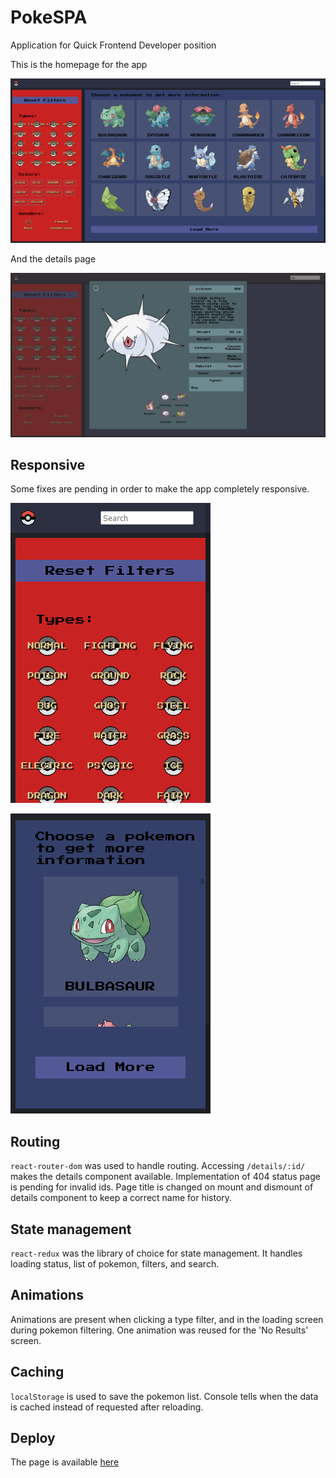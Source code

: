 # PokeSPA
Application for Quick Frontend Developer position

This is the homepage for the app

![Alt text](docs/home.png?raw=true "Home")

And the details page

![Alt text](docs/details.png?raw=true "Home")

## Responsive

Some fixes are pending in order to make the app completely responsive.

 ![Alt text](docs/responsive-1.png?raw=true "First Mobile Screenshot")

 ![Alt text](docs/responsive-2.png?raw=true "Second Mobile Screenshot")

 ## Routing

 `react-router-dom` was used to handle routing. Accessing `/details/:id/` makes the details component available. Implementation of 404 status page is pending for invalid ids. Page title is changed on mount and dismount of details component to keep a correct name for history.

 ## State management

 `react-redux` was the library of choice for state management. It handles loading status, list of pokemon, filters, and search.

 ## Animations

 Animations are present when clicking a type filter, and in the loading screen during pokemon filtering. One animation was reused for the 'No Results' screen.

## Caching

`localStorage` is used to save the pokemon list. Console tells when the data is cached instead of requested after reloading.

## Deploy

The page is available [here](https://juanod.github.io/PokeSPA/)
